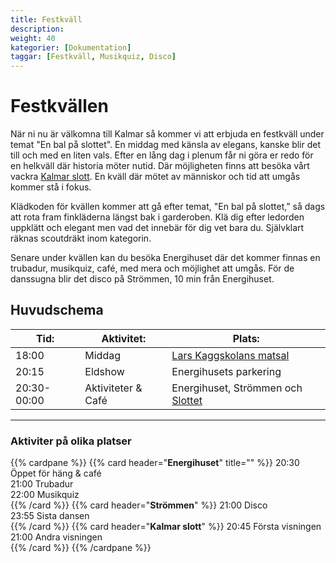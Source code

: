 ```yaml
---
title: Festkväll 
description:
weight: 40
kategorier: [Dokumentation]
taggar: [Festkväll, Musikquiz, Disco]
---
```


# Festkvällen
När ni nu är välkomna till Kalmar så kommer vi att erbjuda en festkväll under temat "En bal på slottet". En middag med känsla av elegans, kanske blir det till och med en liten vals. Efter en lång dag i plenum får ni göra er redo för en helkväll där historia möter nutid. Där möjligheten finns att besöka vårt vackra [Kalmar slott](https://maps.app.goo.gl/a1hNxaqhd48aRBXu6). En kväll där mötet av människor och tid att umgås kommer stå i fokus.  

Klädkoden för kvällen kommer att gå efter temat, "En bal på slottet," så dags att rota fram finkläderna längst bak i garderoben. Klä dig efter ledorden uppklätt och elegant men vad det innebär för dig vet bara du. Självklart räknas scoutdräkt inom kategorin.  

Senare under kvällen kan du besöka Energihuset där det kommer finnas en trubadur, musikquiz, café, med mera och möjlighet att umgås. För de danssugna blir det disco på Strömmen, 10 min från Energihuset.

## Huvudschema

| **Tid:**         | **Aktivitet:**           | **Plats:**         |
|--------------|----------------------|-----------------|
| 18:00        | Middag               | [Lars Kaggskolans matsal](https://maps.app.goo.gl/hT2jUi2nqpqxWGt58) |
| 20:15        | Eldshow              | Energihusets parkering |
| 20:30-00:00  | Aktiviteter & Café   | Energihuset, Strömmen och [Slottet](https://maps.app.goo.gl/a1hNxaqhd48aRBXu6) |

----------------

### Aktiviter på olika platser

{{% cardpane %}}
{{% card header="**Energihuset**" title="" %}}
20:30 Öppet för häng & café  
21:00 Trubadur  
22:00 Musikquiz    
{{% /card %}}
{{% card header="**Strömmen**" %}}
21:00 Disco  
23:55 Sista dansen  
{{% /card %}}
{{% card header="**Kalmar slott**" %}}
20:45 Första visningen  
21:00 Andra visningen  
{{% /card %}}
{{% /cardpane %}}